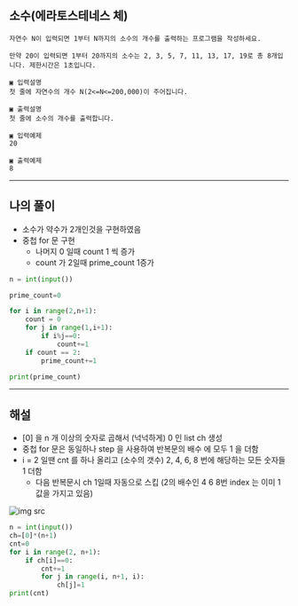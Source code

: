 ## 소수(에라토스테네스 체)
```
자연수 N이 입력되면 1부터 N까지의 소수의 개수를 출력하는 프로그램을 작성하세요.

만약 20이 입력되면 1부터 20까지의 소수는 2, 3, 5, 7, 11, 13, 17, 19로 총 8개입니다. 제한시간은 1초입니다.

▣ 입력설명
첫 줄에 자연수의 개수 N(2<=N<=200,000)이 주어집니다.

▣ 출력설명
첫 줄에 소수의 개수를 출력합니다.

▣ 입력예제
20

▣ 출력예제
8
```


---

## 나의 풀이

- 소수가 약수가 2개인것을 구현하였음
- 중첩 for 문 구현
  - 나머지 0 일때 count 1 씩 증가
  - count 가 2일때 prime_count 1증가

```py
n = int(input())

prime_count=0

for i in range(2,n+1):
    count = 0
    for j in range(1,i+1):
        if i%j==0:
            count+=1
    if count == 2:
        prime_count+=1

print(prime_count)
```

---
## 해설

- [0] 을 n 개 이상의 숫자로 곱해서 (넉넉하게) 0 인 list ch 생성
- 중첩 for 문은 동일하나 step 을 사용하여 반복문의 배수 에 모두 1 을 더함
- i = 2 일땐 cnt 를 하나 올리고 (소수의 갯수) 2, 4, 6, 8 번에 해당하는 모든 숫자들 1 더함
  - 다음 반복문시 ch 1일때 자동으로 스킵 (2의 배수인 4 6 8번 index 는 이미 1 값을 가지고 있음)

![img src](https://user-images.githubusercontent.com/49462767/227769774-f6574f30-1d19-4536-b4c0-d3ebd0673d31.png)


```py
n = int(input())
ch=[0]*(n+1)
cnt=0
for i in range(2, n+1):
    if ch[i]==0:
        cnt+=1
        for j in range(i, n+1, i):
            ch[j]=1
print(cnt)
